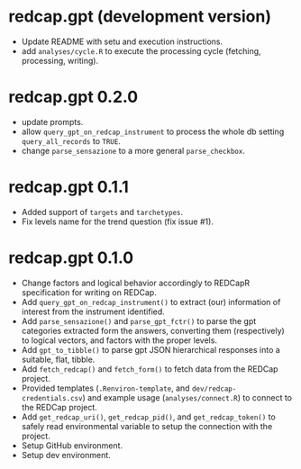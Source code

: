 # redcap.gpt (development version)

* Update README with setu and execution instructions.
* add `analyses/cycle.R` to execute the processing cycle (fetching, processing, writing).

# redcap.gpt 0.2.0

* update prompts.
* allow `query_gpt_on_redcap_instrument` to process the whole db setting `query_all_records` to `TRUE`.
* change `parse_sensazione` to a more general `parse_checkbox`.

# redcap.gpt 0.1.1

* Added support of `targets` and `tarchetypes`.
* Fix levels name for the trend question (fix issue #1).

# redcap.gpt 0.1.0

* Change factors and logical behavior accordingly to REDCapR specification for writing on REDCap.
* Add `query_gpt_on_redcap_instrument()` to extract (our) information of interest from the instrument identified.
* Add `parse_sensazione()` and `parse_gpt_fctr()` to parse the gpt categories extracted form the answers, converting them (respectively) to logical vectors, and factors with the proper levels.
* Add `gpt_to_tibble()` to parse gpt JSON hierarchical responses into a suitable, flat, tibble.
* Add `fetch_redcap()` and `fetch_form()` to fetch data from the REDCap project.
* Provided templates (`.Renviron-template`, and `dev/redcap-credentials.csv`) and example usage (`analyses/connect.R`) to connect to the REDCap project.
* Add `get_redcap_uri()`, `get_redcap_pid()`, and `get_redcap_token()` to safely read environmental variable to setup the connection with the project.
* Setup GitHub environment.
* Setup dev environment.
